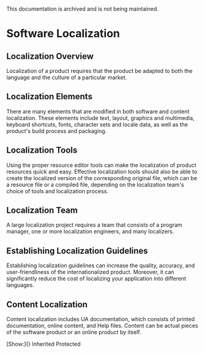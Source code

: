 This documentation is archived and is not being maintained.

# Software Localization

[](https://msdn.microsoft.com/en-us/library/mt662355)
## Localization Overview

Localization of a product requires that the product be adapted to both the language and the culture of a particular market.

[](https://msdn.microsoft.com/en-us/library/mt662343)
## Localization Elements

There are many elements that are modified in both software and content localization. These elements include text, layout, graphics and multimedia, keyboard shortcuts, fonts, character sets and locale data, as well as the product's build process and packaging.

[](https://msdn.microsoft.com/en-us/library/mt662351)
## Localization Tools

Using the proper resource editor tools can make the localization of product resources quick and easy. Effective localization tools should also be able to create the localized version of the corresponding original file, which can be a resource file or a compiled file, depending on the localization team's choice of tools and localization process.

[](https://msdn.microsoft.com/en-us/library/mt662352)
## Localization Team

A large localization project requires a team that consists of a program manager, one or more localization engineers, and many localizers.

[](https://msdn.microsoft.com/en-us/library/mt662353)
## Establishing Localization Guidelines

Establishing localization guidelines can increase the quality, accuracy, and user-friendliness of the internationalized product. Moreover, it can significantly reduce the cost of localizing your application into different languages.

[](https://msdn.microsoft.com/en-us/library/mt662354)
## Content Localization

Content localization includes UA documentation, which consists of printed documentation, online content, and Help files. Content can be actual pieces of the software product or an online product by itself.

[Show:]{} Inherited Protected
